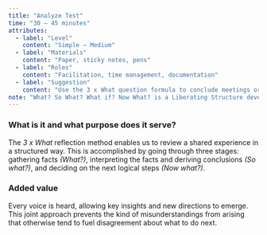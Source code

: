 ```yaml
---
title: "Analyze Test"
time: "30 – 45 minutes"
attributes:
  - label: "Level"
    content: "Simple – Medium"
  - label: "Materials"
    content: "Paper, sticky notes, pens"
  - label: "Roles"
    content: "Facilitation, time management, documentation"
  - label: "Suggestion"
    content: "Use the 3 x What question formula to conclude meetings or workshops"
note: "What? So What? What if? Now What? is a Liberating Structure developed by Henri Lipmanowicz and Keith McCandless. Chris Argyris published this ladder of inference in Reasoning, Learning, and Action: Individual and Organizational (1982). Peter Senge popularized the concept through his book The Fifth Discipline: The Art and Practice of the Learning Organization (1990)."
---
```


### What is it and what purpose does it serve?

The _3 x What_ reflection method enables us to
review a shared experience in a structured way.
This is accomplished by going through three stages: gathering facts _(What?)_, interpreting the facts and deriving conclusions _(So what?)_, and deciding on the next logical steps _(Now what?)_.


### Added value

Every voice is heard, allowing key insights and new directions to emerge. This joint approach prevents the kind of misunderstandings from arising that otherwise tend to fuel disagreement about what to do next.

